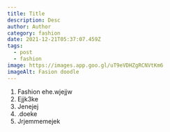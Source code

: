 ```yaml
---
title: Title
description: Desc
author: Author
category: fashion
date: 2021-12-21T05:37:07.459Z
tags:
  - post
  - fashion
image: https://images.app.goo.gl/uT9eVDHZgRCNVtKm6
imageAlt: Fasion doodle
---
```

1. Fashion ehe.wjejjw
2. Ejjk3ke
3. Jenejej
4. .doeke
5. Jrjemmemejek